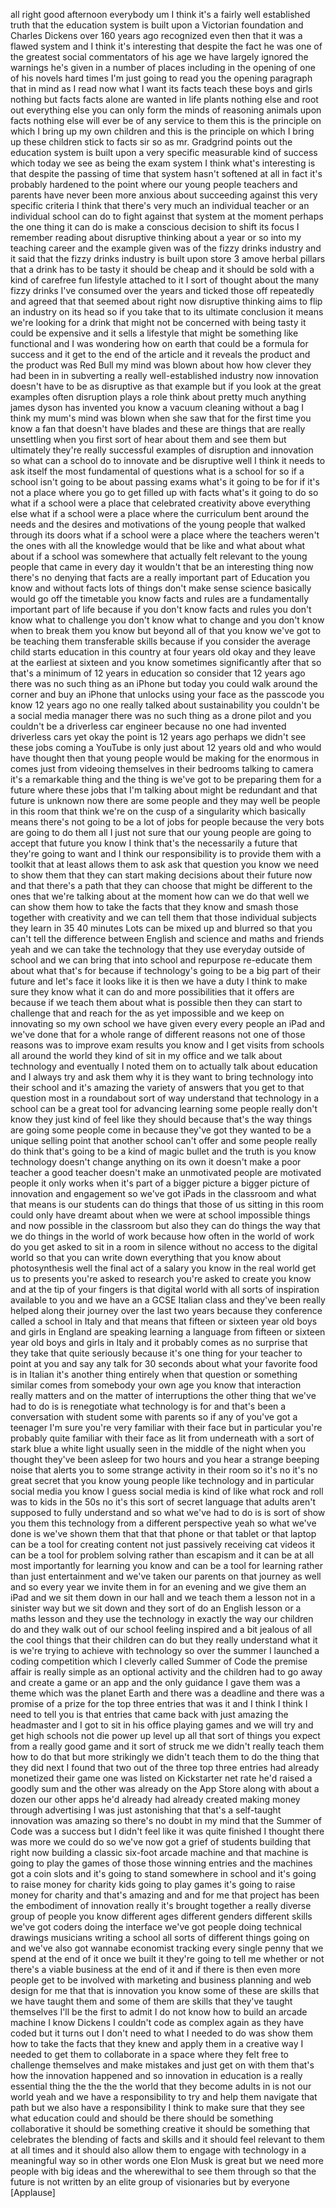 
all right good afternoon everybody um I
think it&#39;s a fairly well established
truth that the education system is built
upon a Victorian foundation and Charles
Dickens over 160 years ago recognized
even then that it was a flawed system
and I think it&#39;s interesting that
despite the fact he was one of the
greatest social commentators of his age
we have largely ignored the warnings
he&#39;s given in a number of places
including in the opening of one of his
novels hard times I&#39;m just going to read
you the opening paragraph that in mind
as I read now what I want its facts
teach these boys and girls nothing but
facts facts alone are wanted in life
plants nothing else and root out
everything else you can only form the
minds of reasoning animals upon facts
nothing else will ever be of any service
to them this is the principle on which I
bring up my own children and this is the
principle on which I bring up these
children stick to facts sir so as mr.
Gradgrind points out the education
system is built upon a very specific
measurable kind of success which today
we see as being the exam system I think
what&#39;s interesting is that despite the
passing of time that system hasn&#39;t
softened at all in fact it&#39;s probably
hardened to the point where our young
people teachers and parents have never
been more anxious about succeeding
against this very specific criteria I
think that there&#39;s very much an
individual teacher or
an individual school can do to fight
against that system at the moment
perhaps the one thing it can do is make
a conscious decision to shift its focus
I remember reading about disruptive
thinking about a year or so into my
teaching career and the example given
was of the fizzy drinks industry and it
said that the fizzy drinks industry is
built upon store 3 amove herbal pillars
that a drink has to be tasty it should
be cheap and it should be sold with a
kind of carefree fun lifestyle attached
to it
I sort of thought about the many fizzy
drinks I&#39;ve consumed over the years and
ticked those off repeatedly and agreed
that that seemed about right now
disruptive thinking aims to flip an
industry on its head so if you take that
to its ultimate conclusion it means
we&#39;re looking for a drink that might not
be concerned with being tasty it could
be expensive and it sells a lifestyle
that might be something like functional
and I was wondering how on earth that
could be a formula for success and it
get to the end of the article and it
reveals the product and the product was
Red Bull my mind was blown about how how
clever they had been in in subverting a
really well-established industry now
innovation doesn&#39;t have to be as
disruptive as that example but if you
look at the great examples often
disruption plays a role think about
pretty much anything james dyson has
invented you know a vacuum cleaning
without a bag I think my mum&#39;s mind was
blown when she saw that for the first
time you know a fan that doesn&#39;t have
blades and these are things that are
really unsettling when you first sort of
hear about them and see them but
ultimately they&#39;re really successful
examples of disruption and innovation so
what can a school do to innovate and be
disruptive well I think it needs to ask
itself the most fundamental of questions
what is a school for so if a school
isn&#39;t going to be about passing exams
what&#39;s it going to be for if it&#39;s not a
place where you go to get filled up with
facts what&#39;s it going to do
so what if a school were a place that
celebrated creativity above everything
else what if a school were a place where
the curriculum bent around the needs and
the desires and motivations of the young
people that walked through its doors
what if a school were a place where the
teachers weren&#39;t the ones with all the
knowledge would that be like and what
about what about if a school was
somewhere that actually felt relevant to
the young people that came in every day
it wouldn&#39;t that be an interesting thing
now there&#39;s no denying that facts are a
really important part of Education you
know and without facts lots of things
don&#39;t make sense science basically would
go off the timetable
you know facts and rules are a
fundamentally important part of life
because if you don&#39;t know facts and
rules you don&#39;t know what to challenge
you don&#39;t know what to change and you
don&#39;t know when to break them you know
but beyond all of that you know we&#39;ve
got to be teaching them transferable
skills because if you consider the
average child starts education in this
country at four years old
okay and they leave at the earliest at
sixteen and you know sometimes
significantly after that so that&#39;s a
minimum of 12 years in education so
consider that 12 years ago there was no
such thing as an iPhone but today you
could walk around the corner and buy an
iPhone that unlocks using your face as
the passcode you know 12 years ago no
one really talked about sustainability
you couldn&#39;t be a social media manager
there was no such thing as a drone pilot
and you couldn&#39;t be a driverless car
engineer because no one had invented
driverless cars yet okay the point is 12
years ago perhaps we didn&#39;t see these
jobs coming a YouTube is only just about
12 years old and who would have thought
then that young people would be making
for the enormous in comes just from
videoing themselves in their bedrooms
talking to camera it&#39;s a remarkable
thing and the thing is we&#39;ve got to be
preparing them for a future where these
jobs that I&#39;m talking about might be
redundant
and that future is unknown now there are
some people and they may well be people
in this room that think we&#39;re on the
cusp of a singularity which basically
means there&#39;s not going to be a lot of
jobs for people because the very bots
are going to do them all I just not sure
that our young people are going to
accept that future you know I think
that&#39;s the necessarily a future that
they&#39;re going to want and I think our
responsibility is to provide them with a
toolkit that at least allows them to ask
ask that question you know we need to
show them that they can start making
decisions about their future now and
that there&#39;s a path that they can choose
that might be different to the ones that
we&#39;re talking about at the moment how
can we do that
well we can show them how to take the
facts that they know and smash those
together with creativity and we can tell
them that those individual subjects they
learn in 35 40 minutes Lots can be mixed
up and blurred so that you can&#39;t tell
the difference between English and
science and maths and friends yeah and
we can take the technology that they use
everyday outside of school and we can
bring that into school and repurpose
re-educate them about what that&#39;s for
because if technology&#39;s going to be a
big part of their future and let&#39;s face
it looks like it is then we have a duty
I think to make sure they know what it
can do and more possibilities that it
offers are because if we teach them
about what is possible then they can
start to challenge that and reach for
the as yet impossible and we keep on
innovating so my own school we have
given every every people an iPad and
we&#39;ve done that for a whole range of
different reasons not one of those
reasons was to improve exam results you
know and I get visits from schools all
around the world they kind of sit in my
office and we talk about technology and
eventually I noted them on to actually
talk about education and I always try
and ask them why it is they want to
bring technology into their school and
it&#39;s amazing the variety of answers that
you get to that question most in a
roundabout sort of way understand that
technology in a school can be
a great tool for advancing learning some
people really don&#39;t know they just kind
of feel like they should because that&#39;s
the way things are going
some people come in because they&#39;ve got
they wanted to be a unique selling point
that another school can&#39;t offer and some
people really do think that&#39;s going to
be a kind of magic bullet and the truth
is you know technology doesn&#39;t change
anything on its own it doesn&#39;t make a
poor teacher a good teacher doesn&#39;t make
an unmotivated people are motivated
people it only works when it&#39;s part of a
bigger picture a bigger picture of
innovation and engagement so we&#39;ve got
iPads in the classroom and what that
means is our students can do things that
those of us sitting in this room could
only have dreamt about when we were at
school impossible things and now
possible in the classroom but also they
can do things the way that we do things
in the world of work
because how often in the world of work
do you get asked to sit in a room in
silence without no access to the digital
world so that you can write down
everything that you know about
photosynthesis well the final act of a
salary you know in the real world get us
to presents you&#39;re asked to research
you&#39;re asked to create you know and at
the tip of your fingers is that digital
world with all sorts of inspiration
available to you and we have an a GCSE
Italian class and they&#39;ve been really
helped along their journey over the last
two years because they conference called
a school in Italy and that means that
fifteen or sixteen year old boys and
girls in England are speaking learning a
language from fifteen or sixteen year
old boys and girls in Italy and it
probably comes as no surprise that they
take that quite seriously because it&#39;s
one thing for your teacher to point at
you and say any talk for 30 seconds
about what your favorite food is in
Italian it&#39;s another thing entirely when
that question or something similar comes
from somebody your own age you know that
interaction really matters and on the
matter of interruptions the other thing
that we&#39;ve had to do is is renegotiate
what technology is for and that&#39;s been a
conversation with student
some with parents so if any of you&#39;ve
got a teenager I&#39;m sure you&#39;re very
familiar with their face but in
particular you&#39;re probably quite
familiar with their face as lit from
underneath with a sort of stark blue a
white light usually seen in the middle
of the night when you thought they&#39;ve
been asleep for two hours and you hear a
strange beeping noise that alerts you to
some strange activity in their room so
it&#39;s no it&#39;s no great secret that you
know young people like technology and in
particular social media you know I guess
social media is kind of like what rock
and roll was to kids in the 50s no it&#39;s
this sort of secret language that adults
aren&#39;t supposed to fully understand and
so what we&#39;ve had to do is is sort of
show you them this technology from a
different perspective yeah so what we&#39;ve
done is we&#39;ve shown them that that that
phone or that tablet or that laptop can
be a tool for creating content not just
passively receiving cat videos it can be
a tool for problem solving rather than
escapism and it can be at all most
importantly for learning you know and
can be a tool for learning rather than
just entertainment and we&#39;ve taken our
parents on that journey as well and so
every year we invite them in for an
evening and we give them an iPad and we
sit them down in our hall and we teach
them a lesson not in a sinister way but
we sit down and they sort of do an
English lesson or a maths lesson and
they use the technology in exactly the
way our children do and they walk out of
our school feeling inspired and a bit
jealous of all the cool things that
their children can do but they really
understand what it is we&#39;re trying to
achieve with technology so over the
summer I launched a coding competition
which I cleverly called Summer of Code
the premise affair is really simple as
an optional activity and the children
had to go away and create a game or an
app and the only guidance I gave them
was a theme which was the planet Earth
and there was a deadline and there was a
promise of a prize for the top three
entries that was it and I think I think
I need to tell you is that entries that
came back with just amazing
the headmaster and I got to sit in his
office playing games and we will try and
get high schools not die power up level
up all that sort of things you expect
from a really good game and it sort of
struck me we didn&#39;t really teach them
how to do that but more strikingly we
didn&#39;t teach them to do the thing that
they did next
I found that two out of the three top
three entries had already monetized
their game one was listed on Kickstarter
net rate he&#39;d raised a goodly sum and
the other was already on the App Store
along with about a dozen our other apps
he&#39;d already had already created making
money through advertising
I was just astonishing that that&#39;s a
self-taught innovation was amazing so
there&#39;s no doubt in my mind that the
Summer of Code was a success but I
didn&#39;t feel like it was quite finished I
thought there was more we could do so
we&#39;ve now got a grief of students
building that right now building a
classic six-foot arcade machine and that
machine is going to play the games of
those those winning entries and the
machines got a coin slots and it&#39;s going
to stand somewhere in school and it&#39;s
going to raise money for charity kids
going to play games it&#39;s going to raise
money for charity and that&#39;s amazing and
and for me that project has been the
embodiment of innovation really it&#39;s
brought together a really diverse group
of people you know different ages
different genders different skills we&#39;ve
got coders doing the interface we&#39;ve got
people doing technical drawings
musicians writing a school all sorts of
different things going on and we&#39;ve also
got wannabe economist tracking every
single penny that we spend at the end of
it once we built it they&#39;re going to
tell me whether or not there&#39;s a viable
business at the end of it and if there
is then even more people get to be
involved with marketing and business
planning and web design for me that that
is innovation you know some of these are
skills that we have taught them and some
of them are skills that they&#39;ve taught
themselves I&#39;ll be the first to admit I
do not know how to build an arcade
machine
I know Dickens
I couldn&#39;t code as complex again as they
have coded but it turns out I don&#39;t need
to what I needed to do was show them how
to take the facts that they knew and
apply them in a creative way I needed to
get them to collaborate in a space where
they felt free to challenge themselves
and make mistakes and just get on with
them that&#39;s how the innovation happened
and so innovation in education is a
really essential thing the the the the
world that they become adults in is not
our world yeah and we have a
responsibility to try and help them
navigate that path but we also have a
responsibility I think to make sure that
they see what education could and should
be there should be something
collaborative it should be something
creative it should be something that
celebrates the blending of facts and
skills and it should feel relevant to
them at all times and it should also
allow them to engage with technology in
a meaningful way so in other words one
Elon Musk is great but we need more
people with big ideas and the
wherewithal to see them through so that
the future is not written by an elite
group of visionaries but by everyone
[Applause]

